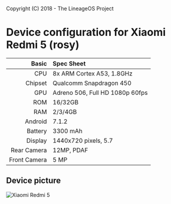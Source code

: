 Copyright (C) 2018 - The LineageOS Project

Device configuration for Xiaomi Redmi 5 (rosy)
==============

Basic   | Spec Sheet
-------:|:----------
CPU     | 8x ARM Cortex A53, 1.8GHz
Chipset | Qualcomm Snapdragon 450
GPU     | Adreno 506, Full HD 1080p 60fps
ROM     | 16/32GB
RAM     | 2/3/4GB
Android | 7.1.2
Battery | 3300 mAh
Display | 1440x720 pixels, 5.7
Rear Camera  | 12MP, PDAF
Front Camera | 5 MP

## Device picture

![Xiaomi Redmi 5](https://i1.mifile.cn/f/i/17/redmi5/index_redmi5_black.jpg? "Xiaomi Redmi 5")


